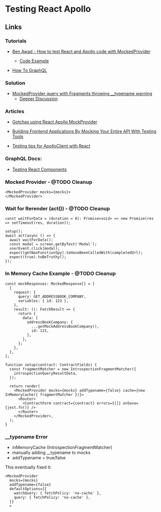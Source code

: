 # Testing React Apollo

## Links

### Tutorials

- [Ben Awad - How to test React and Apollo code with MockedProvider](https://www.youtube.com/watch?v=QMU26H-ZN2E)
  - [Code Example](https://github.com/benawad/graphql-typescript-stripe-example/tree/mock-provider)

- [How To GraphQL](https://www.howtographql.com/)

### Solution
- [MockedProvider query with Fragments throwing __typename warning](https://github.com/apollographql/react-apollo/issues/1747)
  - [Deeper Discussion](https://github.com/apollographql/react-apollo/issues/1747#issuecomment-553180150)

### Articles
- [Gotchas using React Apollo MockProvider](https://levelup.gitconnected.com/gotchas-using-react-apollo-mockprovider-ec2a22a07e76)

- [Building Frontend Applications By Mocking Your Entire API With Testing Tools](https://medium.com/swlh/building-frontend-applications-by-mocking-your-entire-api-with-testing-tools-2f050359677f)

- [Testing tips for ApolloClient with React](https://medium.com/@jialhe85/testing-tips-for-apolloclient-with-react-b58373eebb96)


### GraphQL Docs:
  - [Testing React Components](https://www.apollographql.com/docs/react/development-testing/testing/)

### Mocked Provider - @TODO Cleanup
```
<MockedProvider mocks={mocks}>
</MockedProvider>
```

### Wait for Rerender (act()) - @TODO Cleanup
```
const waitForData = (duration = 0): Promise<void> => new Promise(res => setTimeout(res, duration));
```

```
setup();
await act(async () => {
  await waitForData();
  const modal = screen.getByText('Modal');
  userEvent.click(modal);
  expect(getNavFunctionSpy).toHaveBeenCalledWith(completedUrl);
  expect(true).toBeTruthy();
});
```

### In Memory Cache  Example - @TODO Cleanup

```
const mockResponses: MockedResponse[] = [
  {
    request: {
      query: GET_ADDRESSBOOK_COMPANY,
      variables: { id: 123 },
    },
    result: (): FetchResult => {
      return {
        data: {
          addressBookCompany: {
            ...getMockAddressBookCompany(),
            id: 123,
          },
        },
      };
    },
  },
];
```

```
function setup(contract: ContractFields) {
  const fragmentMatcher = new IntrospectionFragmentMatcher({
    introspectionQueryResultData,
  });

  return render(
    <MockedProvider mocks={mocks} addTypename={false} cache={new InMemoryCache({ fragmentMatcher })}>
      <Router>
        <ContractForm contract={contract} errors={[]} onSave={jest.fn()} />
      </Router>
    </MockedProvider>,
  );
}
```


### __typename Error

- inMemoryCache (IntrospectionFragmentMatcher)
- manually adding __typename to mocks
- addTypename = true/false

 This eventually fixed it:
```
<MockedProvider
  mocks={mocks}
  addTypename={false} 
  defaultOptions={{
    watchQuery: { fetchPolicy: 'no-cache' },
    query: { fetchPolicy: 'no-cache' },
  }}
  >
```
